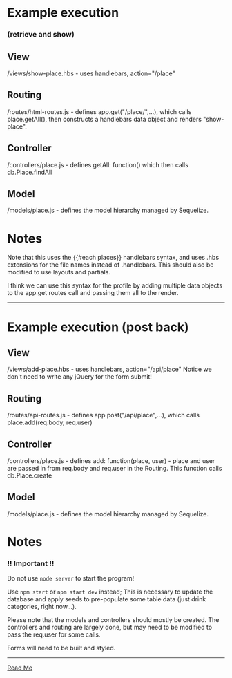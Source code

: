 

# Example execution
### (retrieve and show)

## View

/views/show-place.hbs - uses handlebars, action="/place"

## Routing
/routes/html-routes.js - defines app.get("/place/",...), which calls place.getAll(), then constructs a handlebars data object and renders "show-place".

## Controller
/controllers/place.js - defines getAll: function() which then calls db.Place.findAll

## Model
/models/place.js - defines the model hierarchy managed by Sequelize.

# Notes

Note that this uses the {{#each places}} handlebars syntax, and uses .hbs extensions for the file names instead of .handlebars.  This should also be modified to use layouts and partials.

I think we can use this syntax for the profile by adding multiple data objects to the app.get routes call and passing them all to the render. 

- - - 
# Example execution (post back)

## View
/views/add-place.hbs - uses handlebars, action="/api/place" Notice we don't need to write any jQuery for the form submit!

## Routing
/routes/api-routes.js - defines app.post("/api/place",...), which calls place.add(req.body, req.user)

## Controller
/controllers/place.js - defines add: function(place, user) - place and user are passed in from req.body and req.user in the Routing.   This function calls db.Place.create

## Model
/models/place.js - defines the model hierarchy managed by Sequelize.

# Notes

### !! Important !!

Do not use `node server` to start the program!  

Use `npm start` or `npm start dev` instead; This is necessary to update the database and apply seeds to pre-populate some table data (just drink categories, right now...).

Please note that the models and controllers should mostly be created.   The controllers and routing are largely done, but may need to be modified to pass the req.user for some calls.

Forms will need to be built and styled.

- - - 
[Read Me](ReadMe.md)
